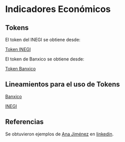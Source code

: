 
# Indicadores Económicos

## Tokens

El token del INEGI se obtiene desde:

[Token INEGI](https://www.inegi.org.mx/app/api/denue/v1/tokenVerify.aspx)

El token de Banxico se obtiene desde:

[Token Banxico](https://www.banxico.org.mx/SieAPIRest/service/v1/)

## Lineamientos para el uso de Tokens

[Banxico](https://www.banxico.org.mx/SieAPIRest/service/v1/doc/limiteConsultas)

[INEGI](https://www.inegi.org.mx/servicios/api_indicadores.html)

## Referencias

Se obtuvieron ejemplos de [Ana Jiménez](https://www.linkedin.com/in/anajptrader/) en [linkedin](https://www.linkedin.com/posts/anajptrader_descarga-series-del-inegi-con-su-api-python-activity-7118645253913358336-1dTn/).
